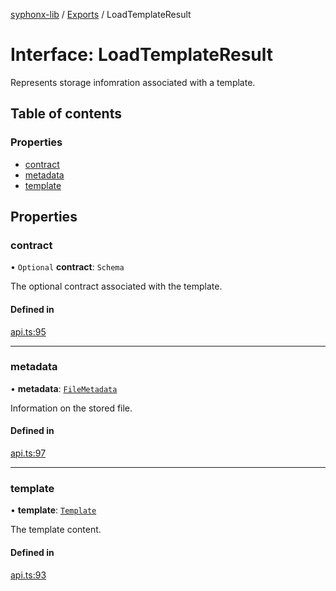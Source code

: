 [syphonx-lib](../README.md) / [Exports](../modules.md) / LoadTemplateResult

# Interface: LoadTemplateResult

Represents storage infomration associated with a template.

## Table of contents

### Properties

- [contract](LoadTemplateResult.md#contract)
- [metadata](LoadTemplateResult.md#metadata)
- [template](LoadTemplateResult.md#template)

## Properties

### contract

• `Optional` **contract**: `Schema`

The optional contract associated with the template.

#### Defined in

[api.ts:95](https://github.com/dtempx/syphonx-lib/blob/322fff5/api.ts#L95)

___

### metadata

• **metadata**: [`FileMetadata`](FileMetadata.md)

Information on the stored file.

#### Defined in

[api.ts:97](https://github.com/dtempx/syphonx-lib/blob/322fff5/api.ts#L97)

___

### template

• **template**: [`Template`](Template.md)

The template content.

#### Defined in

[api.ts:93](https://github.com/dtempx/syphonx-lib/blob/322fff5/api.ts#L93)
